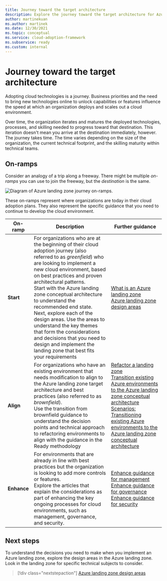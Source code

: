 ```yaml
---
title: Journey toward the target architecture
description: Explore the journey toward the target architecture for Azure landing zones.
author: martinekuan
ms.author: martinek
ms.date: 12/30/2021
ms.topic: conceptual
ms.service: cloud-adoption-framework
ms.subservice: ready
ms.custom: internal
---
```


# Journey toward the target architecture

Adopting cloud technologies is a journey. Business priorities and the need to bring new technologies online to unlock capabilities or features influence the speed at which an organization deploys and scales out a cloud environment.

Over time, the organization iterates and matures the deployed technologies, processes, and skilling needed to progress toward that destination. This iteration doesn't mean you arrive at the destination immediately, however. The journey takes time. The time varies depending on the size of the organization, the current technical footprint, and the skilling maturity within technical teams.

## On-ramps

Consider an analogy of a trip along a freeway. There might be multiple *on-ramps* you can use to join the freeway, but the *destination* is the same.

![Diagram of Azure landing zone journey on-ramps.](../../_images/ready/alz-journey.png)

These on-ramps represent where organizations are today in their cloud adoption plans. They also represent the specific guidance that you need to continue to develop the cloud environment.

| On-ramp | Description | Further guidance |
|--|--|--|
| **Start** | For organizations who are at the beginning of their cloud adoption journey (also referred to as *greenfield*) who are looking to implement a new cloud environment, based on best practices and proven architectural patterns. <br> Start with the Azure landing zone conceptual architecture to understand the recommended end state. <br> Next, explore each of the design areas. Use the areas to understand the key themes that form the considerations and decisions that you need to design and implement the landing zone that best fits your requirements | [What is an Azure landing zone](./index.md) <br> [Azure landing zone design areas](./design-areas.md) |
| **Align** | For organizations who have an existing environment that needs modification to align to the Azure landing zone target architecture and best practices (also referred to as *brownfield*). <br> Use the transition from brownfield guidance to understand the decision points and technical approach to refactoring environments to align with the guidance in the Ready methodology | [Refactor a landing zone](./refactor.md) <br> [Transition existing Azure environments to the Azure landing zone conceptual architecture](./../enterprise-scale/transition.md) <br> [Scenarios: Transitioning existing Azure environments to the Azure landing zone conceptual architecture](./align-scenarios.md) |
| **Enhance** | For environments that are already in line with best practices but the organization is looking to add more controls or features. <br> Explore the articles that explain the considerations as part of enhancing the key ongoing processes for cloud environments, such as management, governance, and security. | [Enhance guidance for management](../considerations/landing-zone-operations.md) <br> [Enhance guidance for governance](../considerations/landing-zone-governance.md) <br> [Enhance guidance for security](../considerations/landing-zone-security.md) |

## Next steps

To understand the decisions you need to make when you implement an Azure landing zone, explore the design areas in the Azure landing zone. Look in the landing zone for specific technical subjects to consider.

> [!div class="nextstepaction"]
> [Azure landing zone design areas](./design-areas.md)

